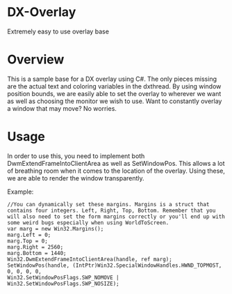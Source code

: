 # DX-Overlay
Extremely easy to use overlay base

# Overview

This is a sample base for a DX overlay using C#. The only pieces missing are the actual text and coloring variables in the dxthread.
By using window position bounds, we are easily able to set the overlay to wherever we want as well as choosing the monitor we wish to use.
Want to constantly overlay a window that may move? No worries.

# Usage

In order to use this, you need to implement both DwmExtendFrameIntoClientArea as well as SetWindowPos. This allows a lot of breathing room when it comes to the location of the overlay.
Using these, we are able to render the window transparently.

Example:
```
//You can dynamically set these margins. Margins is a struct that contains four integers. Left, Right, Top, Bottom. Remember that you will also need to set the form margins correctly or you'll end up with some weird bugs especially when using WorldToScreen.
var marg = new Win32.Margins();
marg.Left = 0;
marg.Top = 0;
marg.Right = 2560;
marg.Bottom = 1440;
Win32.DwmExtendFrameIntoClientArea(handle, ref marg);
SetWindowPos(handle, (IntPtr)Win32.SpecialWindowHandles.HWND_TOPMOST, 0, 0, 0, 0, 
Win32.SetWindowPosFlags.SWP_NOMOVE | Win32.SetWindowPosFlags.SWP_NOSIZE);
```
